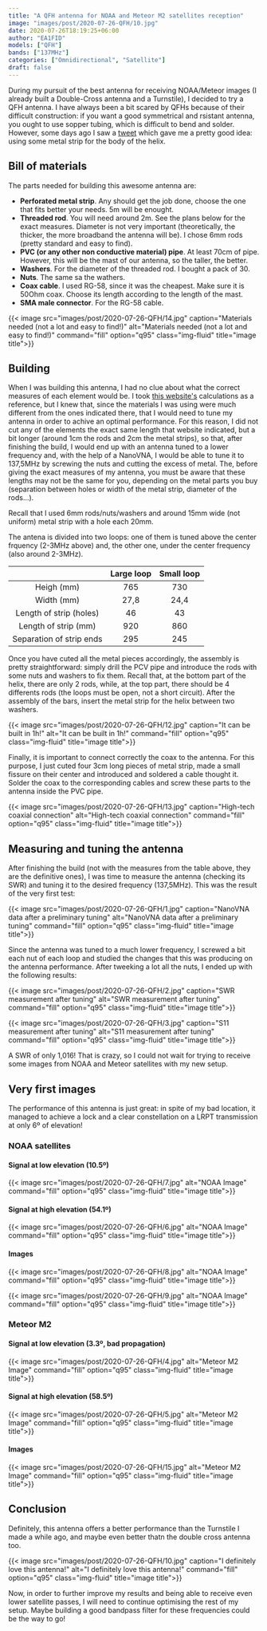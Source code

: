 ```yaml
---
title: "A QFH antenna for NOAA and Meteor M2 satellites reception"
image: "images/post/2020-07-26-QFH/10.jpg"
date: 2020-07-26T18:19:25+06:00
author: "EA1FID"
models: ["QFH"]
bands: ["137MHz"]
categories: ["Omnidirectional", "Satellite"]
draft: false
---
```



During my pursuit of the best antenna for receiving NOAA/Meteor images (I already built a Double-Cross antenna and a Turnstile), I decided to try a QFH antenna. I have always been a bit scared by QFHs because of their difficult construction: if you want a good symmetrical and rsistant antenna, you ought to use sopper tubing, which is difficult to bend and solder. However, some days ago I saw a [tweet](https://twitter.com/EA3AGBJavier/status/1282431932937248769) which gave me a pretty good idea: using some metal strip for the body of the helix.


## Bill of materials

The parts needed for building this awesome antenna are:

  - **Perforated metal strip**. Any should get the job done, choose the one that fits better your needs. 5m will be enought.
  - **Threaded rod**. You will need around 2m. See the plans below for the exact measures. Diameter is not very important (theoretically, the thicker, the more broadband the antenna will be). I chose 6mm rods (pretty standard and easy to find).
  - **PVC (or any other non conductive material) pipe**. At least 70cm of pipe. However, this will be the mast of our antenna, so the taller, the better.
  - **Washers**. For the diameter of the threaded rod. I bought a pack of 30.
  - **Nuts**. The same sa the wathers.
  - **Coax cable**. I used RG-58, since it was the cheapest. Make sure it is 50Ohm coax. Choose its length according to the length of the mast.
  - **SMA male connector**. For the RG-58 cable.

{{< image src="images/post/2020-07-26-QFH/14.jpg" caption="Materials needed (not a lot and easy to find!)" alt="Materials needed (not a lot and easy to find!)" command="fill" option="q95" class="img-fluid" title="image title">}}

  
## Building

When I was building this antenna, I had no clue about what the correct measures of each element would be. I took [this website's](http://jcoppens.com/ant/qfh/calc.en.php) calculations as a reference, but I knew that, since the materials I was using were much different from the ones indicated there, that I would need to tune my antenna in order to achive an optimal performance. For this reason, I did not cut any of the elements the exact same length that website indicated, but a bit longer (around 1cm the rods and 2cm the metal strips), so that, after finishing the build, I would end up with an antenna tuned to a lower frequency and, with the help of a NanoVNA, I would be able to tune it to 137,5MHz by screwing the nuts and cutting the excess of metal. The, before giving the exact measures of my antenna, you must be aware that these lengths may not be the same for you, depending on the metal parts you buy (separation between holes or width of the metal strip, diameter of the rods...). 

Recall that I used 6mm rods/nuts/washers and around 15mm wide (not uniform) metal strip with a hole each 20mm.

The antena is divided into two loops: one of them is tuned above the center frquency (2-3MHz above) and, the other one, under the center frequency (also around 2-3MHz).

|                         | Large loop | Small loop |
|:-----------------------:|:--------:|:----------:|
|        Heigh (mm)       |    765   |     730    |
|        Width (mm)       |   27,8   |    24,4    |
| Length of strip (holes) |    46    |     43     |
|   Length of strip (mm)  |    920   |     860    |
| Separation of strip ends|    295   |     245    |

Once you have cuted all the metal pieces accordingly, the assembly is pretty straightforward: simply drill the PCV pipe and introduce the rods with some nuts and washers to fix them. Recall that, at the bottom part of the helix, there are only 2 rods, while, at the top part, there should be 4 differents rods (the loops must be open, not a short circuit). After the assembly of the bars, insert the metal strip for the helix between two washers.

{{< image src="images/post/2020-07-26-QFH/12.jpg" caption="It can be built in 1h!" alt="It can be built in 1h!" command="fill" option="q95" class="img-fluid" title="image title">}}

Finally, it is important to connect correctly the coax to the antenna. For this purpose, I just cuted four 3cm long pieces of metal strip, made a small fissure on their center and introduced and soldered a cable thought it. Solder the coax to the corresponding cables and screw these parts to the antenna inside the PVC pipe.

{{< image src="images/post/2020-07-26-QFH/13.jpg" caption="High-tech coaxial connection" alt="High-tech coaxial connection" command="fill" option="q95" class="img-fluid" title="image title">}}

## Measuring and tuning the antenna

After finishing the build (not with the measures from the table above, they are the definitive ones), I was time to measure the antenna (checking its SWR) and tuning it to the desired frequency (137,5MHz). This was the result of the very first test:

{{< image src="images/post/2020-07-26-QFH/1.jpg" caption="NanoVNA data after a preliminary tuning" alt="NanoVNA data after a preliminary tuning" command="fill" option="q95" class="img-fluid" title="image title">}}

Since the antenna was tuned to a much lower frequency, I screwed a bit each nut of each loop and studied the changes that this was producing on the antenna performance. After tweeking a lot all the nuts, I ended up with the following results:

{{< image src="images/post/2020-07-26-QFH/2.jpg" caption="SWR measurement after tuning" alt="SWR measurement after tuning" command="fill" option="q95" class="img-fluid" title="image title">}}


{{< image src="images/post/2020-07-26-QFH/3.jpg" caption="S11 measurement after tuning" alt="S11 measurement after tuning" command="fill" option="q95" class="img-fluid" title="image title">}}


A SWR of only 1,016! That is crazy, so I could not wait for trying to receive some images from NOAA and Meteor satellites with my new setup.

## Very first images

The performance of this antenna is just great: in spite of my bad location, it managed to achieve a lock and a clear constellation on a LRPT transmission at only 6º of elevation!

### NOAA satellites

#### Signal at low elevation (10.5º)

{{< image src="images/post/2020-07-26-QFH/7.jpg"  alt="NOAA Image" command="fill" option="q95" class="img-fluid" title="image title">}}

#### Signal at high elevation (54.1º)

{{< image src="images/post/2020-07-26-QFH/6.jpg"  alt="NOAA Image" command="fill" option="q95" class="img-fluid" title="image title">}}

#### Images

{{< image src="images/post/2020-07-26-QFH/8.jpg"  alt="NOAA Image" command="fill" option="q95" class="img-fluid" title="image title">}}

{{< image src="images/post/2020-07-26-QFH/9.jpg"  alt="NOAA Image" command="fill" option="q95" class="img-fluid" title="image title">}}

### Meteor M2

#### Signal at low elevation (3.3º, bad propagation)

{{< image src="images/post/2020-07-26-QFH/4.jpg"  alt="Meteor M2 Image" command="fill" option="q95" class="img-fluid" title="image title">}}

#### Signal at high elevation (58.5º)

{{< image src="images/post/2020-07-26-QFH/5.jpg"  alt="Meteor M2 Image" command="fill" option="q95" class="img-fluid" title="image title">}}

#### Images

{{< image src="images/post/2020-07-26-QFH/15.jpg"  alt="Meteor M2 Image" command="fill" option="q95" class="img-fluid" title="image title">}}

## Conclusion

Definitely, this antenna offers a better performance than the Turnstile I made a while ago, and maybe even better thatn the double cross antenna too.

{{< image src="images/post/2020-07-26-QFH/10.jpg" caption="I definitely love this antenna!" alt="I definitely love this antenna!" command="fill" option="q95" class="img-fluid" title="image title">}}

Now, in order to further improve my results and being able to receive even lower satellite passes, I will need to continue optimising the rest of my setup. Maybe building a good bandpass filter for these frequencies could be the way to go!

